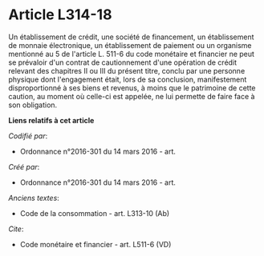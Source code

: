 # Article L314-18

Un établissement de crédit, une société de financement, un établissement de monnaie électronique, un établissement de
paiement ou un organisme mentionné au 5 de l'article L. 511-6 du code monétaire et financier ne peut se prévaloir d'un
contrat de cautionnement d'une opération de crédit relevant des chapitres II ou III du présent titre, conclu par une personne
physique dont l'engagement était, lors de sa conclusion, manifestement disproportionné à ses biens et revenus, à moins que le
patrimoine de cette caution, au moment où celle-ci est appelée, ne lui permette de faire face à son obligation.

**Liens relatifs à cet article**

_Codifié par_:

  - Ordonnance n°2016-301 du 14 mars 2016 - art.

_Créé par_:

  - Ordonnance n°2016-301 du 14 mars 2016 - art.

_Anciens textes_:

  - Code de la consommation - art. L313-10 (Ab)

_Cite_:

  - Code monétaire et financier - art. L511-6 (VD)
